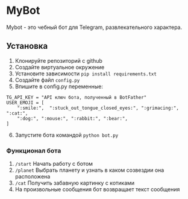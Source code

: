 # MyBot 

Mybot - это чебный бот для Telegram, развлекательного характера.

## Установка

1. Клонируйте репозиторий с github
2. Создайте виртуальное окружение
3. Установите зависимости `pip install requirements.txt`
4. Создайте файл `config.py`
5. Впишите в config.py переменные:
```
TG_API_KEY = "API ключ бота, полученный в BotFather"
USER_EMOJI = [
    ":smile:",  ":stuck_out_tongue_closed_eyes:", ":grimacing:", ":cat:",
    ":dog:", ":mouse:", ":rabbit:", ":bear:",
]
```
6. Запустите бота командой `python bot.py`

### Функционал бота
1. `/start` Начать работу с ботом
2. `/planet` Выбрать планету и узнать в каком созвездии она расположена
3. `/cat` Получить забавную картинку с котиками
4. На произвольные сообщения бот возвращает текст сообщения

